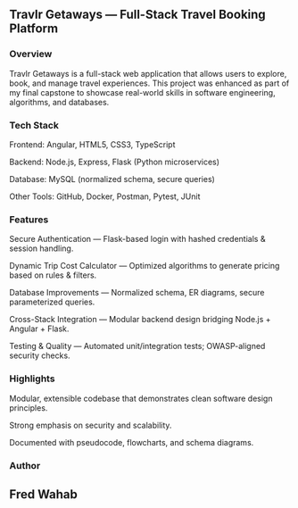 <h2>Travlr Getaways — Full-Stack Travel Booking Platform</h2>
<h3>Overview</h3>

Travlr Getaways is a full-stack web application that allows users to explore, book, and manage travel experiences. This project was enhanced as part of my final capstone to showcase real-world skills in software engineering, algorithms, and databases.

<h3>Tech Stack</h3>

Frontend: Angular, HTML5, CSS3, TypeScript

Backend: Node.js, Express, Flask (Python microservices)

Database: MySQL (normalized schema, secure queries)

Other Tools: GitHub, Docker, Postman, Pytest, JUnit

<h3>Features</h3>

Secure Authentication — Flask-based login with hashed credentials & session handling.

Dynamic Trip Cost Calculator — Optimized algorithms to generate pricing based on rules & filters.

Database Improvements — Normalized schema, ER diagrams, secure parameterized queries.

Cross-Stack Integration — Modular backend design bridging Node.js + Angular + Flask.

Testing & Quality — Automated unit/integration tests; OWASP-aligned security checks.

<h3>Highlights</h3>

Modular, extensible codebase that demonstrates clean software design principles.

Strong emphasis on security and scalability.

Documented with pseudocode, flowcharts, and schema diagrams.

<h3>Author</h3>

<h2>Fred Wahab</h2>
